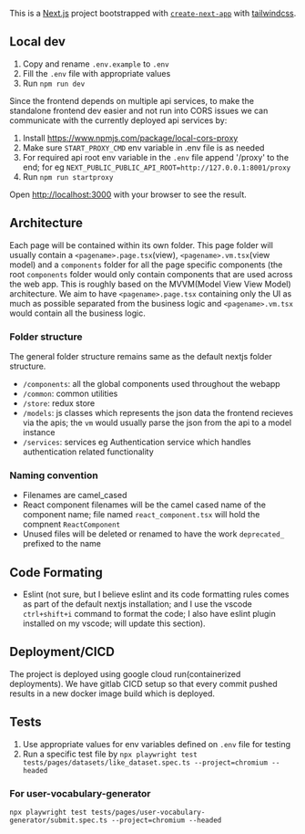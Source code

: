 This is a [Next.js](https://nextjs.org/) project bootstrapped with [`create-next-app`](https://github.com/vercel/next.js/tree/canary/packages/create-next-app) with [tailwindcss](https://tailwindcss.com/).

## Local dev

1. Copy and rename `.env.example` to `.env`
2. Fill the `.env` file with appropriate values
3. Run `npm run dev`

Since the frontend depends on multiple api services, to make the standalone frontend dev easier and not run into CORS issues we can communicate with the currently deployed api services by:

1. Install https://www.npmjs.com/package/local-cors-proxy
2. Make sure `START_PROXY_CMD` env variable in .env file is as needed
3. For required api root env variable in the `.env` file append '/proxy' to the end; for eg `NEXT_PUBLIC_PUBLIC_API_ROOT=http://127.0.0.1:8001/proxy`
4. Run `npm run startproxy`

Open [http://localhost:3000](http://localhost:3000) with your browser to see the result.

## Architecture

Each page will be contained within its own folder. This page folder will usually contain a `<pagename>.page.tsx`(view), `<pagename>.vm.tsx`(view model) and a `components` folder for all the page specific components (the root `components` folder would only contain components that are used across the web app. This is roughly based on the MVVM(Model View View Model) architecture. We aim to have `<pagename>.page.tsx` containing only the UI as much as possible separated from the business logic and `<pagename>.vm.tsx` would contain all the business logic.

### Folder structure

The general folder structure remains same as the default nextjs folder structure.

- `/components`: all the global components used throughout the webapp
- `/common`: common utilities
- `/store`: redux store
- `/models`: js classes which represents the json data the frontend recieves via the apis; the `vm` would usually parse the json from the api to a model instance
- `/services`: services eg Authentication service which handles authentication related functionality

### Naming convention

- Filenames are camel_cased
- React component filenames will be the camel cased name of the component name; file named `react_component.tsx` will hold the compnent `ReactComponent`
- Unused files will be deleted or renamed to have the work `deprecated_` prefixed to the name

## Code Formating

- Eslint (not sure, but I believe eslint and its code formatting rules comes as part of the default nextjs installation; and I use the vscode `ctrl+shift+i` command to format the code; I also have eslint plugin installed on my vscode; will update this section).

## Deployment/CICD

The project is deployed using google cloud run(containerized deployments). We have gitlab CICD setup so that every commit pushed results in a new docker image build which is deployed.

## Tests

1. Use appropriate values for env variables defined on `.env` file for testing
2. Run a specific test file by `npx playwright test tests/pages/datasets/like_dataset.spec.ts --project=chromium --headed`


### For user-vocabulary-generator
`npx playwright test tests/pages/user-vocabulary-generator/submit.spec.ts --project=chromium --headed`
